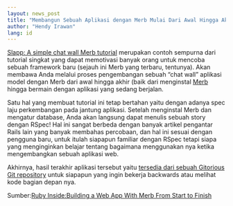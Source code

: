 ```yaml
---
layout: news_post
title: "Membangun Sebuah Aplikasi dengan Merb Mulai Dari Awal Hingga Akhir"
author: "Hendy Irawan"
lang: id
---
```


[Slapp: A simple chat wall Merb tutorial][1] merupakan contoh sempurna
dari tutorial singkat yang dapat memotivasi banyak orang untuk mencoba
sebuah framework baru (sejauh ini Merb yang terbaru, tentunya). Akan
membawa Anda melalui proses pengembangan sebuah “chat wall” aplikasi
model dengan Merb dari awal hingga akhir (baik dari menginstal [Merb][2]
hingga bermain dengan aplikasi yang sedang berjalan.

Satu hal yang membuat tutorial ini tetap bertahan yaitu dengan adanya
spec laju perkembangan pada jantung aplikasi. Setelah menginstal Merb
dan mengatur database, Anda akan langsung dapat menulis sebuah story
dengan RSpec! Hal ini sangat berbeda dengan banyak artikel pengantar
Rails lain yang banyak membahas percobaan, dan hal ini sesuai dengan
pengguna baru, untuk itulah siapapun familiar dengan RSpec tetapi siapa
yang menginginkan belajar tentang bagaimana menggunakan nya ketika
mengembangkan sebuah aplikasi web.

Akhirnya, hasil terakhir aplikasi tersebut yaitu [tersedia dari sebuah
Gitorious Git repository][3] untuk siapapun yang ingin bekerja backwards
atau melihat kode bagian depan nya.

Sumber:[Ruby Inside:Building a Web App With Merb From Start to
Finish][4]



[1]: http://www.socialface.com/slapp/
[2]: http://merbivore.com/
[3]: http://gitorious.org/projects/slapp/repos/mainline
[4]: http://www.rubyinside.com/building-a-web-app-with-merb-from-start-to-finish-870.html

